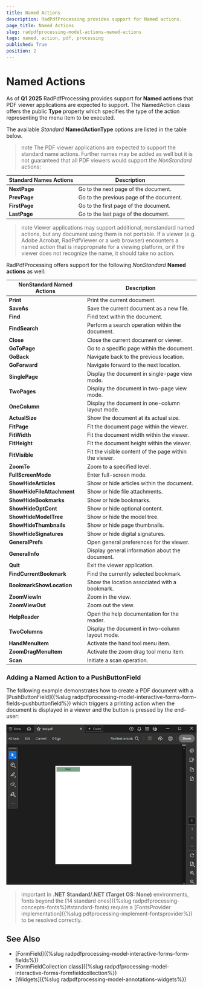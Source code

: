```yaml
---
title: Named Actions   
description: RadPdfProcessing provides support for Named actions.
page_title: Named Actions    
slug: radpdfprocessing-model-actions-named-actions
tags: named, action, pdf, processing
published: True
position: 2
---
```


# Named Actions  

As of **Q1 2025** RadPdfProcessing provides support for **Named actions** that PDF viewer applications are expected to support. The NamedAction class offers the public **Type** property which specifies the type of the action representing the menu item to be executed.

The available *Standard* **NamedActionType** options are listed in the table below. 

>note The PDF viewer applications are expected to support the standard name actions. Further names may be added as well but it is not guaranteed that all PDF viewers would support the *NonStandard* actions:

|Standard Names Actions|Description|
|----|----|
|**NextPage**|Go to the next page of the document.|
|**PrevPage**|Go to the previous page of the document.|
|**FirstPage**|Go to the first page of the document.|
|**LastPage**|Go to the last page of the document.|

>note Viewer applications may support additional, nonstandard named actions, but any document using them is not portable. If a viewer (e.g. Adobe Acrobat, RadPdfViewer or a web browser) encounters a named action that is inappropriate for a viewing platform, or if the viewer does not recognize the name, it should take no action.

RadPdfProcessing offers support for the following *NonStandard* **Named actions** as well:

|NonStandard Named Actions|Description|
|----|----|
|**Print**|Print the current document.|
|**SaveAs**|Save the current document as a new file.|
|**Find**|Find text within the document.|
|**FindSearch**|Perform a search operation within the document.|
|**Close**|Close the current document or viewer.|
|**GoToPage**|Go to a specific page within the document.|
|**GoBack**|Navigate back to the previous location.|
|**GoForward**|Navigate forward to the next location.|
|**SinglePage**|Display the document in single-page view mode.|
|**TwoPages**|Display the document in two-page view mode.|
|**OneColumn**|Display the document in one-column layout mode.|
|**ActualSize**|Show the document at its actual size.|
|**FitPage**|Fit the document page within the viewer.|
|**FitWidth**|Fit the document width within the viewer.|
|**FitHeight**|Fit the document height within the viewer.|
|**FitVisible**|Fit the visible content of the page within the viewer.|
|**ZoomTo**|Zoom to a specified level.|
|**FullScreenMode**|Enter full-screen mode.|
|**ShowHideArticles**|Show or hide articles within the document.|
|**ShowHideFileAttachment**|Show or hide file attachments.|
|**ShowHideBookmarks**|Show or hide bookmarks.|
|**ShowHideOptCont**|Show or hide optional content.|
|**ShowHideModelTree**|Show or hide the model tree.|
|**ShowHideThumbnails**|Show or hide page thumbnails.|
|**ShowHideSignatures**|Show or hide digital signatures.|
|**GeneralPrefs**|Open general preferences for the viewer.|
|**GeneralInfo**|Display general information about the document.|
|**Quit**|Exit the viewer application.|
|**FindCurrentBookmark**|Find the currently selected bookmark.|
|**BookmarkShowLocation**|Show the location associated with a bookmark.|
|**ZoomViewIn**|Zoom in the view.|
|**ZoomViewOut**|Zoom out the view.|
|**HelpReader**|Open the help documentation for the reader.|
|**TwoColumns**|Display the document in two-column layout mode.|
|**HandMenuItem**|Activate the hand tool menu item.|
|**ZoomDragMenuItem**|Activate the zoom drag tool menu item.|
|**Scan**|Initiate a scan operation.|

### Adding a Named Action to a PushButtonField

The following example demonstrates how to create a PDF document with a [PushButtonField]({%slug radpdfprocessing-model-interactive-forms-form-fields-pushbuttonfield%}) which triggers a printing action when the document is displayed in a viewer and the button is pressed by the end-user: 
 
 <snippet id='libraries-pdf-model-actions-named-actions-create'/>

![Print Named Action](images/print-named-action.gif) 

>important In **.NET Standard/.NET (Target OS: None)** environments, fonts beyond the [14 standard ones]({%slug radpdfprocessing-concepts-fonts%}#standard-fonts) require a [FontsProvider implementation]({%slug pdfprocessing-implement-fontsprovider%}) to be resolved correctly.

## See Also

* [FormField]({%slug radpdfprocessing-model-interactive-forms-form-fields%})
* [FormFieldCollection class]({%slug radpdfprocessing-model-interactive-forms-formfieldcollection%})
* [Widgets]({%slug radpdfprocessing-model-annotations-widgets%}) 

